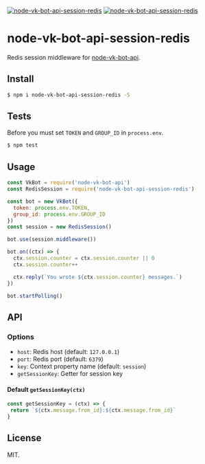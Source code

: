 [![node-vk-bot-api-session-redis](https://img.shields.io/npm/v/node-vk-bot-api-session-redis.svg?style=flat-square)](https://www.npmjs.com/package/node-vk-bot-api-session-redis/)
[![node-vk-bot-api-session-redis](https://img.shields.io/badge/code%20style-standard-brightgreen.svg?style=flat-square)](http://standardjs.com/)

# node-vk-bot-api-session-redis

Redis session middleware for [node-vk-bot-api](https://github.com/node-vk-bot-api/node-vk-bot-api).

## Install

```sh
$ npm i node-vk-bot-api-session-redis -S
```

## Tests

Before you must set `TOKEN` and `GROUP_ID` in `process.env`.

```sh
$ npm test
```

## Usage

```javascript
const VkBot = require('node-vk-bot-api')
const RedisSession = require('node-vk-bot-api-session-redis')

const bot = new VkBot({
  token: process.env.TOKEN,
  group_id: process.env.GROUP_ID
})
const session = new RedisSession()

bot.use(session.middleware())

bot.on((ctx) => {
  ctx.session.counter = ctx.session.counter || 0
  ctx.session.counter++

  ctx.reply(`You wrote ${ctx.session.counter} messages.`)
})

bot.startPolling()
```

## API

### Options

* `host`: Redis host (default: `127.0.0.1`)
* `port`: Redis port (default: `6379`)
* `key`: Context property name (default: `session`)
* `getSessionKey`: Getter for session key

#### Default `getSessionKey(ctx)`

```js
const getSessionKey = (ctx) => {
 return `${ctx.message.from_id}:${ctx.message.from_id}` 
}
````

## License

MIT.


